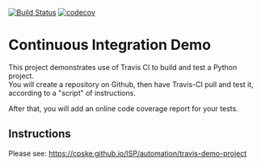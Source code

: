 [![Build Status](https://travis-ci.com/phuwanutj/demo-pyci.svg?branch=master)](https://travis-ci.com/phuwanutj/demo-pyci)
[![codecov](https://codecov.io/gh/phuwanutj/demo-pyci/branch/master/graph/badge.svg?token=EYALFXKR2D)](https://codecov.io/gh/phuwanutj/demo-pyci/)

Continuous Integration Demo
============================

This project demonstrates use of Travis CI to build and test a Python project.  
You will create a repository on Github, then have Travis-CI pull and test it,
according to a "script" of instructions.

After that, you will add an online code coverage report for your tests.

## Instructions

Please see: https://cpske.github.io/ISP/automation/travis-demo-project

